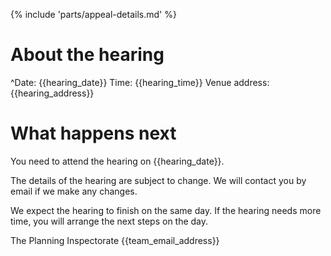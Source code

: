 
{% include 'parts/appeal-details.md' %}

# About the hearing

^Date: {{hearing_date}}
Time: {{hearing_time}}
Venue address: {{hearing_address}}

# What happens next

You need to attend the hearing on {{hearing_date}}.

The details of the hearing are subject to change. We will contact you by email if we make any changes.

We expect the hearing to finish on the same day. If the hearing needs more time, you will arrange the next steps on the day.

The Planning Inspectorate
{{team_email_address}}
